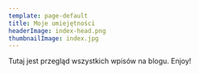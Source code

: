 ```yaml
---
template: page-default
title: Moje umiejętności
headerImage: index-head.png
thumbnailImage: index.jpg
---
```

Tutaj jest przegląd wszystkich wpisów na blogu. Enjoy!
